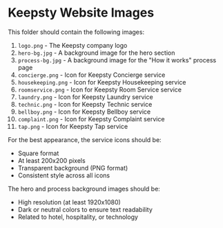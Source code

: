 # Keepsty Website Images

This folder should contain the following images:

1. `logo.png` - The Keepsty company logo
2. `hero-bg.jpg` - A background image for the hero section
3. `process-bg.jpg` - A background image for the "How it works" process page
4. `concierge.png` - Icon for Keepsty Concierge service
5. `housekeeping.png` - Icon for Keepsty Housekeeping service
6. `roomservice.png` - Icon for Keepsty Room Service service
7. `laundry.png` - Icon for Keepsty Laundry service
8. `technic.png` - Icon for Keepsty Technic service
9. `bellboy.png` - Icon for Keepsty Bellboy service
10. `complaint.png` - Icon for Keepsty Complaint service
11. `tap.png` - Icon for Keepsty Tap service

For the best appearance, the service icons should be:
- Square format
- At least 200x200 pixels
- Transparent background (PNG format)
- Consistent style across all icons

The hero and process background images should be:
- High resolution (at least 1920x1080)
- Dark or neutral colors to ensure text readability
- Related to hotel, hospitality, or technology 